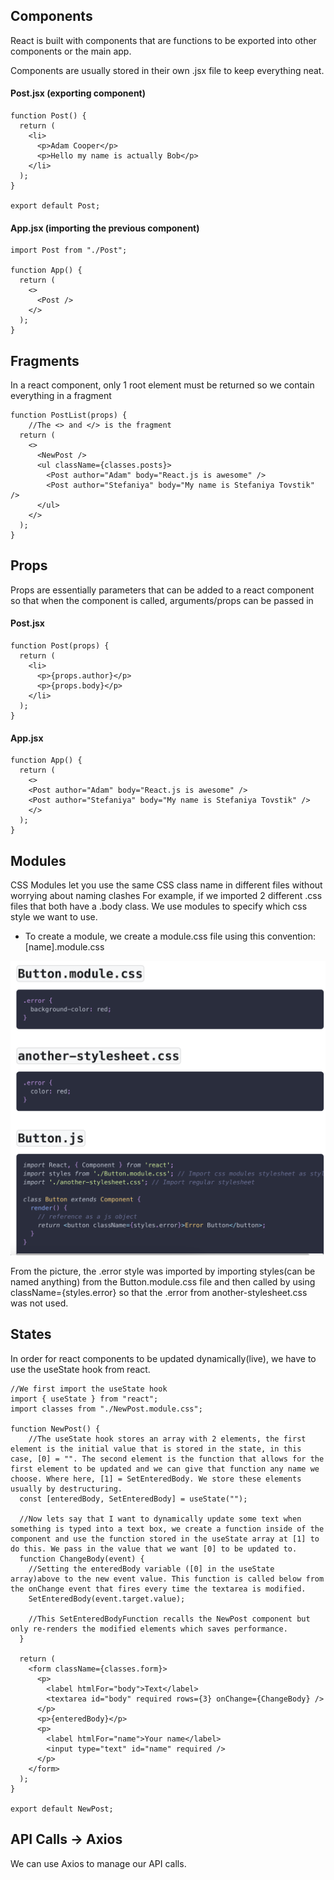 ## Components

React is built with components that are functions to be exported into other components or the main app.

Components are usually stored in their own .jsx file to keep everything neat.

#### Post.jsx (exporting component)

```JSX
function Post() {
  return (
    <li>
      <p>Adam Cooper</p>
      <p>Hello my name is actually Bob</p>
    </li>
  );
}

export default Post;
```

#### App.jsx (importing the previous component)

```JSX
import Post from "./Post";

function App() {
  return (
    <>
      <Post />
    </>
  );
}
```

## Fragments

In a react component, only 1 root element must be returned so we contain everything in a fragment

```JSX
function PostList(props) {
    //The <> and </> is the fragment
  return (
    <>
      <NewPost />
      <ul className={classes.posts}>
        <Post author="Adam" body="React.js is awesome" />
        <Post author="Stefaniya" body="My name is Stefaniya Tovstik" />
      </ul>
    </>
  );
}
```

## Props

Props are essentially parameters that can be added to a react component so that when the component is called, arguments/props can be passed in

#### Post.jsx

```JSX
function Post(props) {
  return (
    <li>
      <p>{props.author}</p>
      <p>{props.body}</p>
    </li>
  );
}
```

#### App.jsx

```JSX
function App() {
  return (
    <>
    <Post author="Adam" body="React.js is awesome" />
    <Post author="Stefaniya" body="My name is Stefaniya Tovstik" />
    </>
  );
}
```

## Modules

CSS Modules let you use the same CSS class name in different files without worrying about naming clashes For example, if we imported 2 different .css files that both have a .body class. We use modules to specify which css style we want to use.

- To create a module, we create a module.css file using this convention: [name].module.css

![Example from CreateReactApp that shows the use of modules (See CssModules.png)](CssModules.png)

From the picture, the .error style was imported by importing styles(can be named anything) from the Button.module.css file and then called by using className={styles.error} so that the .error from another-stylesheet.css was not used.

## States

In order for react components to be updated dynamically(live), we have to use the useState hook from react.

```JSX
//We first import the useState hook
import { useState } from "react";
import classes from "./NewPost.module.css";

function NewPost() {
    //The useState hook stores an array with 2 elements, the first element is the initial value that is stored in the state, in this case, [0] = "". The second element is the function that allows for the first element to be updated and we can give that function any name we choose. Where here, [1] = SetEnteredBody. We store these elements usually by destructuring.
  const [enteredBody, SetEnteredBody] = useState("");

  //Now lets say that I want to dynamically update some text when something is typed into a text box, we create a function inside of the component and use the function stored in the useState array at [1] to do this. We pass in the value that we want [0] to be updated to.
  function ChangeBody(event) {
    //Setting the enteredBody variable ([0] in the useState array)above to the new event value. This function is called below from the onChange event that fires every time the textarea is modified.
    SetEnteredBody(event.target.value);

    //This SetEnteredBodyFunction recalls the NewPost component but only re-renders the modified elements which saves performance.
  }

  return (
    <form className={classes.form}>
      <p>
        <label htmlFor="body">Text</label>
        <textarea id="body" required rows={3} onChange={ChangeBody} />
      </p>
      <p>{enteredBody}</p>
      <p>
        <label htmlFor="name">Your name</label>
        <input type="text" id="name" required />
      </p>
    </form>
  );
}

export default NewPost;

```

## API Calls -> Axios

We can use Axios to manage our API calls.
